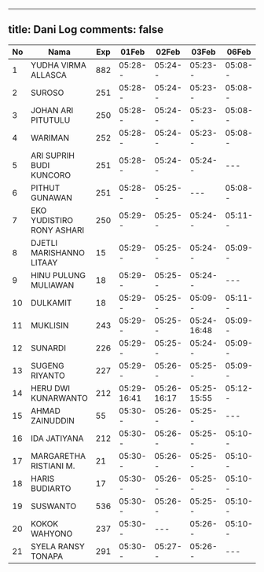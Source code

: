 
---
title: Dani Log
comments: false
---

| No | Nama | Exp | 01Feb | 02Feb | 03Feb | 06Feb | 07Feb | 08Feb | 09Feb | 10Feb | 13Feb | 14Feb |
|-----|-----|-----|-----|-----|-----|-----|-----|-----|-----|-----|-----|-----|
| 1 | YUDHA VIRMA ALLASCA | 882 | 05:28-- | 05:24-- | 05:23-- | 05:08-- | 05:10-- | 05:18-- | 05:00-- | 05:06-- | 05:14-- | --- |
| 2 | SUROSO | 251 | 05:28-- | 05:24-- | 05:23-- | 05:08-- | 05:10-- | 05:18-- | 05:00-- | --- | --- | --- |
| 3 | JOHAN ARI PITUTULU | 250 | 05:28-- | 05:24-- | 05:23-- | 05:08-- | 05:10-- | 05:18-- | 05:00-- | 05:06-- | 05:14-- |
| 4 | WARIMAN | 252 | 05:28-- | 05:24-- | 05:23-- | 05:08-- | 05:11-- | 13:59-- | 05:00-- | 05:06-- | --- |
| 5 | ARI SUPRIH BUDI KUNCORO | 251 | 05:28-- | 05:24-- | 05:24-- | --- | 05:11-- | --- | 05:01-- | --- | --- | --- |
| 6 | PITHUT GUNAWAN | 251 | 05:28-- | 05:25-- | --- | 05:08-- | 05:11-- | 05:18-- | 05:01-- | 05:06-- | 05:15-- |
| 7 | EKO YUDISTIRO RONY ASHARI | 250 | 05:29-- | 05:25-- | 05:24-- | 05:11-- | 05:19-- | 05:01-- | 05:07-- | 05:15-- | --- |
| 8 | DJETLI MARISHANNO LITAAY | 15 | 05:29-- | 05:25-- | 05:24-- | 05:09-- | --- | 05:19-- | --- | 05:07-- | --- | --- |
| 9 | HINU PULUNG MULIAWAN | 18 | 05:29-- | 05:25-- | 05:24-- | --- | 05:11-- | 05:19-- | 05:01-- | --- | --- |
| 10 | DULKAMIT | 18 | 05:29-- | 05:25-- | 05:09-- | 05:11-- | 05:19-- | 05:01-- | --- | --- | --- |
| 11 | MUKLISIN | 243 | 05:29-- | 05:25-- | 05:24-16:48 | 05:09-- | --- | 05:19-- | 05:01-- | 17:18-- | 05:50-- | --- |
| 12 | SUNARDI | 226 | 05:29-- | 05:25-- | 05:24-- | 05:09-- | 05:12-- | 05:19-- | 05:01-- | 05:07-- | 05:15-- | --- |
| 13 | SUGENG RIYANTO | 227 | 05:29-- | 05:26-- | 05:25-- | 05:09-- | 05:12-- | 05:19-- | 05:02-- | --- | 05:15-- | --- |
| 14 | HERU DWI KUNARWANTO | 212 | 05:29-16:41 | 05:26-16:17 | 05:25-15:55 | 05:12-- | 05:20-15:42 | 05:02-- | 05:07-16:12 | --- | --- |
| 15 | AHMAD ZAINUDDIN | 55 | 05:30-- | 05:26-- | 05:25-- | --- | --- | --- | 05:02-- | 05:08-- | 05:16-- |
| 16 | IDA JATIYANA | 212 | 05:30-- | 05:26-- | 05:25-- | 05:10-- | 05:12-- | 05:20-- | 05:02-- | 05:08-- | 05:16-- |
| 17 | MARGARETHA RISTIANI M. | 21 | 05:30-- | 05:26-- | 05:25-- | 05:10-- | 05:12-- | 05:20-- | --- | --- | --- | --- |
| 18 | HARIS BUDIARTO | 17 | 05:30-- | 05:26-- | 05:25-- | 05:10-- | 15:32-- | 05:20-- | 06:15-- | 05:08-16:01 | 05:16-17:07 | --- |
| 19 | SUSWANTO | 536 | 05:30-- | 05:26-- | 05:25-- | 05:10-- | 05:12-- | 05:20-- | 05:02-- | 05:08-- | 07:25-- | --- |
| 20 | KOKOK WAHYONO | 237 | 05:30-- | --- | 05:26-- | 05:10-- | 05:13-- | 05:20-- | 05:02-- | --- | 05:16-- | --- |
| 21 | SYELA RANSY TONAPA | 291 | 05:30-- | 05:27-- | 05:26-- | --- | --- | 05:20-- | 05:03-- | 05:08-- | 05:16-- | --- |

